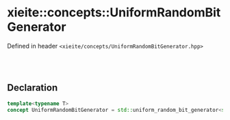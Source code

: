 # xieite::concepts::UniformRandomBitGenerator
Defined in header `<xieite/concepts/UniformRandomBitGenerator.hpp>`

<br/><br/>

## Declaration
```cpp
template<typename T>
concept UniformRandomBitGenerator = std::uniform_random_bit_generator<std::remove_reference_t<T>>;
```
